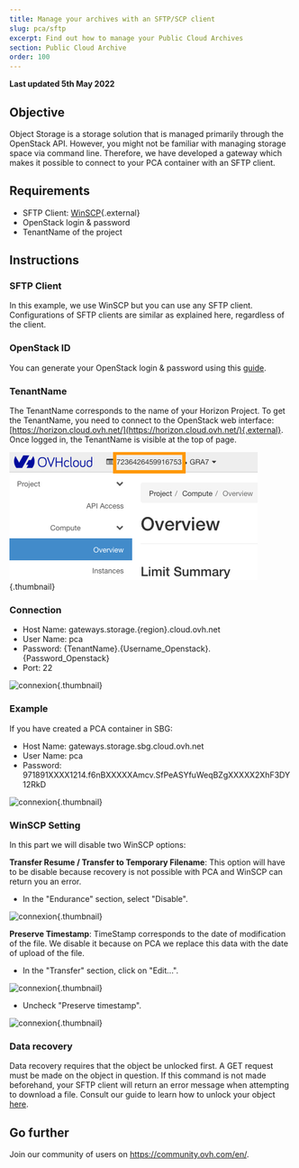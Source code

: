 ```yaml
---
title: Manage your archives with an SFTP/SCP client
slug: pca/sftp
excerpt: Find out how to manage your Public Cloud Archives
section: Public Cloud Archive
order: 100
---
```


**Last updated 5th May 2022**

## Objective
Object Storage is a storage solution that is managed primarily through the OpenStack API. However, you might not be familiar with managing storage space via command line. Therefore, we have developed a gateway which makes it possible to connect to your PCA container with an SFTP client.


## Requirements
- SFTP Client: [WinSCP](https://winscp.net/eng/download.php){.external}
- OpenStack login & password
- TenantName of the project

## Instructions

### SFTP Client
In this example, we use WinSCP but you can use any SFTP client. Configurations of SFTP clients are similar as explained here, regardless of the client.


### OpenStack ID
You can generate your OpenStack login & password using this [guide](https://docs.ovh.com/asia/en/public-cloud/creation-and-deletion-of-openstack-user/).


### TenantName
The TenantName corresponds to the name of your Horizon Project. To get the TenantName, you need to connect to the OpenStack web interface: [https://horizon.cloud.ovh.net/](https://horizon.cloud.ovh.net/){.external}. Once logged in, the TenantName is visible at the top of page.


![horizon](images/image1.png){.thumbnail}


### Connection
- Host Name: gateways.storage.{region}.cloud.ovh.net
- User Name: pca
- Password: {TenantName}.{Username_Openstack}.{Password_Openstack}
- Port: 22


![connexion](images/image2.png){.thumbnail}


### Example
If you have created a PCA container in SBG:

- Host Name: gateways.storage.sbg.cloud.ovh.net
- User Name: pca
- Password: 971891XXXX1214.f6nBXXXXXAmcv.SfPeASYfuWeqBZgXXXXX2XhF3DY12RkD


![connexion](images/image3.png){.thumbnail}


### WinSCP Setting
In this part we will disable two WinSCP options:

**Transfer Resume / Transfer to Temporary Filename**: This option will have to be disable because recovery is not possible with PCA and WinSCP can return you an error.

- In the "Endurance" section, select "Disable".


![connexion](images/conf1.png){.thumbnail}

**Preserve Timestamp**: TimeStamp corresponds to the date of modification of the file. We disable it because on PCA we replace this data with the date of upload of the file.

- In the "Transfer" section, click on "Edit...".


![connexion](images/conf2.png){.thumbnail}

- Uncheck "Preserve timestamp".


![connexion](images/conf3.png){.thumbnail}


### Data recovery
Data recovery requires that the object be unlocked first. A GET request must be made on the object in question. If this command is not made beforehand, your SFTP client will return an error message when attempting to download a file. Consult our guide to learn how to unlock your object [here](https://docs.ovh.com/asia/en/storage/pca/unlock/).

## Go further

Join our community of users on <https://community.ovh.com/en/>.